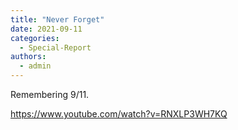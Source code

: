 ```yaml
---
title: "Never Forget"
date: 2021-09-11
categories: 
  - Special-Report
authors: 
  - admin
---
```


Remembering 9/11.

https://www.youtube.com/watch?v=RNXLP3WH7KQ

